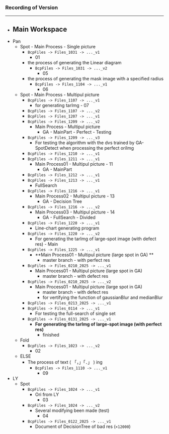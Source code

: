 ### Recording of Version

---

- Main Workspace
  - 
- Pan
  - Spot - Main Process - Single picture
    - ```BcpFiles -> Files_1031 -> ..._v1```
      - 01
    - the process of generating the Linear diagram
      - ```BcpFiles -> Files_1031 -> ..._v2```
        - 05
    - the process of generating the mask image with a specified radius
      - ```BcpFiles -> Files_1104 -> ..._v1```
        - 06
  - Spot - Main Process - Multipul picture
    - ```BcpFiles -> Files_1107 -> ..._v1```
      - for generating tarImg - 07
    - ```BcpFiles -> Files_1107 -> ..._v2```
    - ```BcpFiles -> Files_1207 -> ..._v1```
    - ```BcpFiles -> Files_1209 -> ..._v2```
      - Main Process - Multipul picture
        - GA - MainPart - Perfect - Testing
    - ```BcpFiles -> Files_1209 -> ..._v3```
      - For testing the algorithm with the dvs trained by GA-SpotDetect when processing the perfect oriImg
    - ```BcpFiles -> Files_1210 -> ..._v1```
    - ```BcpFiles -> Files_1211 -> ..._v1```
      - Main Process01 - Multipul picture - 11
        - GA - MainPart
    - ```BcpFiles -> Files_1212 -> ..._v1```
    - ```BcpFiles -> Files_1213 -> ..._v1```
      - FullSearch
    - ```BcpFiles -> Files_1216 -> ..._v1```
      - Main Process02 - Multipul picture - 13
        - GA - Decision Tree
    - ```BcpFiles -> Files_1216 -> ..._v2```
      - Main Process03 - Multipul picture - 14
        - GA - FullSearch - Divided
    - ```BcpFiles -> Files_1220 -> ..._v1```
      - Line-chart generating program
    - ```BcpFiles -> Files_1220 -> ..._v2```
      - For generating the tarImg of large-spot image (with defect res) - Main
    - ```BcpFiles -> Files_1225 -> ..._v1```
      - **Main Process01 - Multipul picture (large spot in GA) **
        - master branch - with perfect res
    - ```BcpFiles -> Files_0210_2025 -> ..._v1```
      - Main Process01 - Multipul picture (large spot in GA) 
        - master branch - with defect res
    - ```BcpFiles -> Files_0210_2025 -> ..._v2```
      - Main Process01 - Multipul picture (large spot in GA) 
        - master branch - with defect res
        - for vertifying the function of gaussianBlur and medianBlur
    - ```BcpFiles -> Files_0213_2025 -> ..._v1```
    - ```BcpFiles -> Files_0114 -> ..._v1```
      - For testing the full-search of single set
    - ```BcpFiles -> Files_0131_2025 -> ..._v1```
      - **For generating the tarImg of large-spot image (with perfect res)**
        - finished
  - Fold
    - ```BcpFiles -> Files_1023 -> ..._v2```
      - 02
  - ELSE
    - The process of text ( 「，」「．」 ) ing
      - ```BcpFiles -> Files_1110 -> ..._v1```
        - 09 
- LY
  - Spot
    - ```BcpFiles -> Files_1024 -> ..._v1```
      - Ori from LY
        - 03
    - ```BcpFiles -> Files_1024 -> ..._v2```
      - Several modifying been made (test)
        - 04
    - ```BcpFiles -> Files_0122_2025 -> ..._v1```
      - Document of DecisionTree of bad res (```×12000```) 